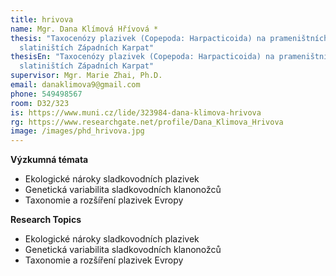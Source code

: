 ```yaml
---
title: hrivova
name: Mgr. Dana Klímová Hřívová *
thesis: "Taxocenózy plazivek (Copepoda: Harpacticoida) na prameništních
  slatiništích Západních Karpat"
thesisEn: "Taxocenózy plazivek (Copepoda: Harpacticoida) na prameništních
  slatiništích Západních Karpat"
supervisor: Mgr. Marie Zhai, Ph.D.
email: danaklimova9@gmail.com
phone: 549498567
room: D32/323
is: https://www.muni.cz/lide/323984-dana-klimova-hrivova
rg: https://www.researchgate.net/profile/Dana_Klimova_Hrivova
image: /images/phd_hrivova.jpg
---
```

<div class="cz">

**Výzkumná témata**

* Ekologické nároky sladkovodních plazivek
* Genetická variabilita sladkovodních klanonožců
* Taxonomie a rozšíření plazivek Evropy

</div>

<div class="en">

**Research Topics**

* Ekologické nároky sladkovodních plazivek
* Genetická variabilita sladkovodních klanonožců
* Taxonomie a rozšíření plazivek Evropy

</div>